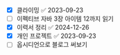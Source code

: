 - [x] 클라이밍 ✅ 2023-09-23
- [ ] 이펙티브 자바 3장 아이템 12까지 읽기
- [x] 이력서 정리 ✅ 2024-12-26
- [x] 개인 프로젝트 ✅ 2023-09-23
- [ ] 옵시디언으로 블로그 써보기